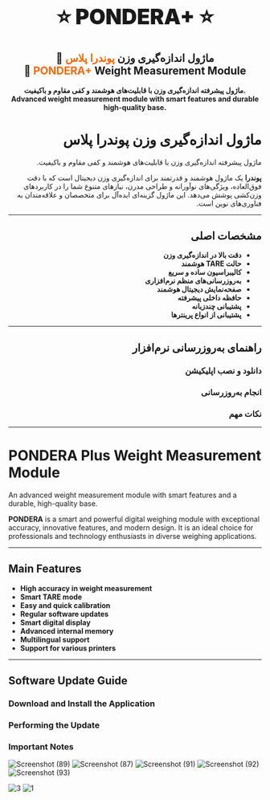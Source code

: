 <h1 align="center" style="font-weight:900; font-size:42px;">
  ⭐ PONDERA+ ⭐
</h1>

<h2 align="center">
  🚀 ماژول اندازه‌گیری وزن <span style="color:#ff6600;">پوندرا پلاس</span><br/>
  🚀 <span style="color:#ff6600;">PONDERA+</span> Weight Measurement Module
</h2>

<p align="center">
  <b>ماژول پیشرفته اندازه‌گیری وزن با قابلیت‌های هوشمند و کفی مقاوم و باکیفیت.<br/>
  Advanced weight measurement module with smart features and durable high-quality base.</b>
</p>

<div dir="rtl" lang="fa">

<h1>ماژول اندازه‌گیری وزن <strong>پوندرا پلاس</strong></h1>
<p>ماژول پیشرفته اندازه‌گیری وزن با قابلیت‌های هوشمند و کفی مقاوم و باکیفیت.</p>

<p><strong>پوندرا</strong> یک ماژول هوشمند و قدرتمند برای اندازه‌گیری وزن دیجیتال است که با دقت فوق‌العاده، ویژگی‌های نوآورانه و طراحی مدرن، نیازهای متنوع شما را در کاربردهای وزن‌کشی پوشش می‌دهد. این ماژول گزینه‌ای ایده‌آل برای متخصصان و علاقه‌مندان به فناوری‌های نوین است.</p>

<hr/>

<h2>مشخصات اصلی</h2>
<ul>
  <li><strong>دقت بالا در اندازه‌گیری وزن</strong></li>
  <li><strong>حالت TARE هوشمند</strong></li>
  <li><strong>کالیبراسیون ساده و سریع</strong></li>
  <li><strong>به‌روزرسانی‌های منظم نرم‌افزاری</strong></li>
  <li><strong>صفحه‌نمایش دیجیتال هوشمند</strong></li>
  <li><strong>حافظه داخلی پیشرفته</strong></li>
  <li><strong>پشتیبانی چندزبانه</strong></li>
  <li><strong>پشتیبانی از انواع پرینترها</strong></li>
</ul>

<hr/>

<h2>راهنمای به‌روزرسانی نرم‌افزار</h2>
<h3>دانلود و نصب اپلیکیشن</h3>
<h3>انجام به‌روزرسانی</h3>
<h3>نکات مهم</h3>

</div>


---

<div dir="ltr" lang="en">

<h1>PONDERA Plus Weight Measurement Module</h1>
<p>An advanced weight measurement module with smart features and a durable, high-quality base.</p>

<p><strong>PONDERA</strong> is a smart and powerful digital weighing module with exceptional accuracy, innovative features, and modern design. It is an ideal choice for professionals and technology enthusiasts in diverse weighing applications.</p>

<hr/>

<h2>Main Features</h2>
<ul>
  <li><strong>High accuracy in weight measurement</strong></li>
  <li><strong>Smart TARE mode</strong></li>
  <li><strong>Easy and quick calibration</strong></li>
  <li><strong>Regular software updates</strong></li>
  <li><strong>Smart digital display</strong></li>
  <li><strong>Advanced internal memory</strong></li>
  <li><strong>Multilingual support</strong></li>
  <li><strong>Support for various printers</strong></li>
</ul>

<hr/>

<h2>Software Update Guide</h2>
<h3>Download and Install the Application</h3>
<h3>Performing the Update</h3>
<h3>Important Notes</h3>

</div>









![Screenshot (89)](https://github.com/user-attachments/assets/5b0445d3-1952-4c90-a601-dded465d3a12)
![Screenshot (87)](https://github.com/user-attachments/assets/c1448ef2-24c3-420a-8463-c2011234c7fd)
![Screenshot (91)](https://github.com/user-attachments/assets/47aa9693-a785-4fe1-824d-c4d852986318)
![Screenshot (92)](https://github.com/user-attachments/assets/cc44f94e-917a-4c81-92dc-cec01892cf7f)
![Screenshot (93)](https://github.com/user-attachments/assets/6a2be6d1-bffb-46c4-9b2f-c30cc3d42944)




![3](https://github.com/user-attachments/assets/2a25eff9-8ac5-4072-9efe-7770b2d6bcc5)
![1](https://github.com/user-attachments/assets/88b69c84-d5a7-478f-b204-c7f830b4a038)

